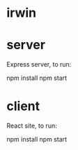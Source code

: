 # irwin

# server
Express server, to run:

npm install
npm start

# client
React site, to run:

npm install
npm start
